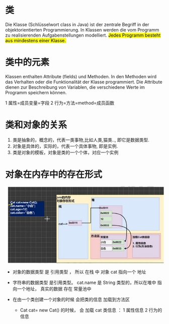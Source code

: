  	
# 类
Die Klasse (Schlüsselwort class in Java) ist der zentrale Begriff in der objektorientierten Programmierung. 
In Klassen werden die vom Programm zu realisierenden Aufgabenstellungen modelliert. 
<mark>Jedes Programm besteht aus mindestens einer Klasse.  </mark>

# 类中的元素

Klassen enthalten Attribute (fields) und Methoden. 
In den Methoden wird das Verhalten oder die Funktionalität der Klasse programmiert. 
Die Attribute dienen zur Beschreibung von Variablen, die verschiedene Werte im Programm speichern können. 

1 属性=成员变量=字段
2 行为=方法=method=成员函数 

# 类和对象的关系

1) 类是抽象的，概念的，代表一类事物,比如人类,猫类.., 即它是数据类型.
2) 对象是具体的，实际的，代表一个具体事物, 即是实例.
3) 类是对象的模板，对象是类的一个个体，对应一个实例

# 对象在内存中的存在形式

![](..\Image\0193_01_类和对象的概述_对象在内存中的存在形式.png)

- 对象的数据类型 是 引用类型 ， 所以 在栈 中 对象 cat 指向一个 地址 

- 字符串的数据类型 是引用类型。 cat.name 是 String 类型的，所以在堆中 指向一个地址， 真实的数据 存在 常量池中 

- 在由一个类创建一个对象的时候  会把类的信息 加载到方法区
  
  - Cat cat= new Cat() 的时候， 会 加载 cat 类信息 ： 1 属性信息 2 行为的信息

# 
